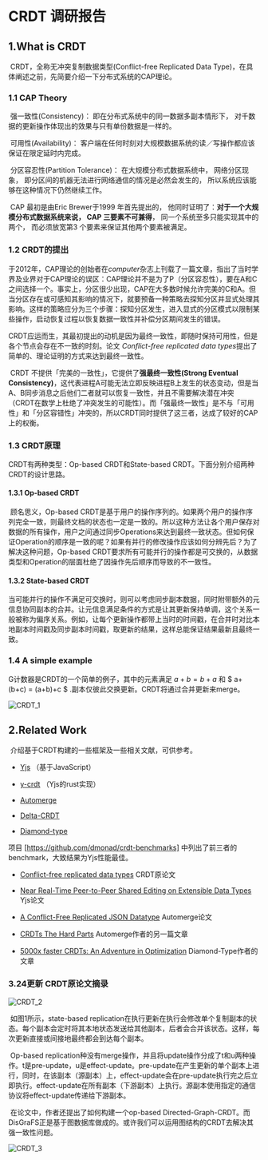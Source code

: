 # CRDT 调研报告



## 1.What is CRDT

​	CRDT，全称无冲突复制数据类型(Conflict-free Replicated Data Type)，在具体阐述之前，先简要介绍一下分布式系统的CAP理论。

### 1.1 CAP Theory

​	强一致性(Consistency)： 即在分布式系统中的同一数据多副本情形下， 对千数据的更新操作体现出的效果与只有单份数据是一样的。

​	可用性(Availability)： 客户端在任何时刻对大规模数据系统的读／写操作都应该保证在限定延时内完成。

​	分区容忍性(Partition Tolerance)： 在大规模分布式数据系统中， 网络分区现象， 即分区间的机器无法进行网络通信的情况是必然会发生的， 所以系统应该能够在这种情况下仍然继续工作。

​	CAP 最初是由Eric Brewer于1999 年首先提出的， 他同时证明了：**对于一个大规模分布式数据系统来说， CAP 三要素不可兼得**， 同一个系统至多只能实现其中的两个， 而必须放宽第3 个要素来保证其他两个要素被满足。



### 1.2 CRDT的提出

​	于2012年，CAP理论的创始者在*computer*杂志上刊载了一篇文章，指出了当时学界及业界对于CAP理论的误区：CAP理论并不是为了P（分区容忍性），要在A和C之间选择一个。事实上，分区很少出现，CAP在大多数时候允许完美的C和A。但当分区存在或可感知其影响的情况下，就要预备一种策略去探知分区并显式处理其影响。这样的策略应分为三个步骤：探知分区发生，进入显式的分区模式以限制某些操作，启动恢复过程以恢复数据一致性并补偿分区期间发生的错误。

​	CRDT应运而生，其最初提出的动机是因为最终一致性，即随时保持可用性，但是各个节点会存在不一致的时刻。论文 *Conflict-free replicated data types*提出了简单的、理论证明的方式来达到最终一致性。

​	CRDT 不提供「完美的一致性」，它提供了**强最终一致性(Strong Eventual Consistency)**，这代表进程A可能无法立即反映进程B上发生的状态变动，但是当A、B同步消息之后他们二者就可以恢复一致性，并且不需要解决潜在冲突（CRDT在数学上杜绝了冲突发生的可能性）。而「强最终一致性」是不与「可用性」和「分区容错性」冲突的，所以CRDT同时提供了这三者，达成了较好的CAP上的权衡。



### 1.3 CRDT原理

CRDT有两种类型：Op-based CRDT和State-based CRDT。下面分别介绍两种CRDT的设计思路。

#### 1.3.1 Op-based CRDT

​	顾名思义，Op-based CRDT是基于用户的操作序列的。如果两个用户的操作序列完全一致，则最终文档的状态也一定是一致的。所以这种方法让各个用户保存对数据的所有操作，用户之间通过同步Operations来达到最终一致状态。但如何保证Operation的顺序是一致的呢？如果有并行的修改操作应该如何分辨先后？为了解决这种问题，Op-based CRDT要求所有可能并行的操作都是可交换的，从数据类型和Operation的层面杜绝了因操作先后顺序而导致的不一致性。



#### 1.3.2 State-based CRDT

​	当可能并行的操作不满足可交换时，则可以考虑同步副本数据，同时附带额外的元信息协同副本的合并。让元信息满足条件的方式是让其更新保持单调，这个关系一般被称为偏序关系。例如，让每个更新操作都带上当时的时间戳，在合并时对比本地副本时间戳及同步副本时间戳，取更新的结果，这样总能保证结果最新且最终一致。



### 1.4 A simple example

G计数器是CRDT的一个简单的例子，其中的元素满足 $a+b=b+a$ 和  $ a+(b+c) = (a+b)+c $ .副本仅彼此交换更新。CRDT将通过合并更新来merge。

![CRDT_1](../../src/CRDT_1.png)

## 2.Related Work

​	介绍基于CRDT构建的一些框架及一些相关文献，可供参考。

* [Yjs](https://link.zhihu.com/?target=https%3A//github.com/yjs/yjs) （基于JavaScript）

* [y-crdt](https://link.zhihu.com/?target=https%3A//github.com/yjs/y-crdt) （Yjs的rust实现）

* [Automerge](https://link.zhihu.com/?target=https%3A//github.com/automerge/automerge)

* [Delta-CRDT](https://github.com/peer-base/js-delta-crdts)

* [Diamond-type](https://link.zhihu.com/?target=https%3A//github.com/josephg/diamond-types)

项目 [https://github.com/dmonad/crdt-benchmarks] 中列出了前三者的benchmark，大致结果为Yjs性能最佳。

* [Conflict-free replicated data types](https://link.zhihu.com/?target=https%3A//readpaper.com/paper/1516319412) CRDT原论文

* [Near Real-Time Peer-to-Peer Shared Editing on Extensible Data Types](https://www.researchgate.net/publication/310212186_Near_Real-Time_Peer-to-Peer_Shared_Editing_on_Extensible_Data_Types)  Yjs论文

* [A Conflict-Free Replicated JSON Datatype](https://link.zhihu.com/?target=https%3A//arxiv.org/abs/1608.03960) Automerge论文

* [CRDTs The Hard Parts](https://link.zhihu.com/?target=https%3A//martin.kleppmann.com/2020/07/06/crdt-hard-parts-hydra.html)  Automerge作者的另一篇文章

* [5000x faster CRDTs: An Adventure in Optimization](https://link.zhihu.com/?target=https%3A//josephg.com/blog/crdts-go-brrr/)  Diamond-Type作者的文章



### 3.24更新 CRDT原论文摘录

![CRDT_2](../../src/CRDT_2.png)

​	如图1所示，state-based replication在执行更新在执行会修改单个复制副本的状态。每个副本会定时将其本地状态发送给其他副本，后者会合并该状态。这样，每次更新直接或间接地最终都会到达每个副本。

​	Op-based replication种没有merge操作，并且将update操作分成了t和u两种操作。t是pre-update，u是effect-update。pre-update在产生更新的单个副本上进行，同时，在该副本（源副本）上，effect-update会在pre-update执行完之后立即执行。effect-update在所有副本（下游副本）上执行。源副本使用指定的通信协议将effect-update传递给下游副本。

​	在论文中，作者还提出了如何构建一个op-based Directed-Graph-CRDT。而DisGraFS正是基于图数据库做成的。或许我们可以运用图结构的CRDT去解决其强一致性问题。

![CRDT_3](../../src/CRDT_3.png)

